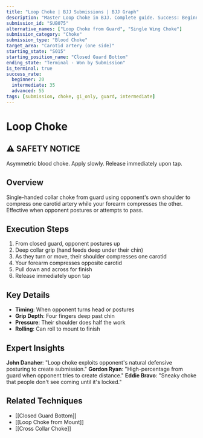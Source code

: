 ```yaml
---
title: "Loop Choke | BJJ Submissions | BJJ Graph"
description: "Master Loop Choke in BJJ. Complete guide. Success: Beginner 20%, Intermediate 35%, Advanced 55%."
submission_id: "SUB075"
alternative_names: ["Loop Choke from Guard", "Single Wing Choke"]
submission_category: "Choke"
submission_type: "Blood Choke"
target_area: "Carotid artery (one side)"
starting_state: "S015"
starting_position_name: "Closed Guard Bottom"
ending_state: "Terminal - Won by Submission"
is_terminal: true
success_rate:
  beginner: 20
  intermediate: 35
  advanced: 55
tags: [submission, choke, gi_only, guard, intermediate]
---
```


# Loop Choke

## ⚠️ SAFETY NOTICE
Asymmetric blood choke. Apply slowly. Release immediately upon tap.

## Overview
Single-handed collar choke from guard using opponent's own shoulder to compress one carotid artery while your forearm compresses the other. Effective when opponent postures or attempts to pass.

## Execution Steps
1. From closed guard, opponent postures up
2. Deep collar grip (hand feeds deep under their chin)
3. As they turn or move, their shoulder compresses one carotid
4. Your forearm compresses opposite carotid
5. Pull down and across for finish
6. Release immediately upon tap

## Key Details
- **Timing**: When opponent turns head or postures
- **Grip Depth**: Four fingers deep past chin
- **Pressure**: Their shoulder does half the work
- **Rolling**: Can roll to mount to finish

## Expert Insights
**John Danaher**: "Loop choke exploits opponent's natural defensive posturing to create submission."
**Gordon Ryan**: "High-percentage from guard when opponent tries to create distance."
**Eddie Bravo**: "Sneaky choke that people don't see coming until it's locked."

## Related Techniques
- [[Closed Guard Bottom]]
- [[Loop Choke from Mount]]
- [[Cross Collar Choke]]
